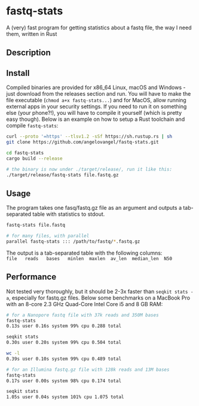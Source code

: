 # fastq-stats

A (very) fast program for getting statistics about a fastq file, the way I need them, written in Rust

## Description


## Install

Compiled binaries are provided for x86_64 Linux, macOS and Windows - just download from the releases section and run. You will have to make the file executable (`chmod a+x fastq-stats...`) and for MacOS, allow running external apps in your security settings. If you need to run it on something else (your phone?!), you will have to compile it yourself (which is pretty easy though). Below is an example on how to setup a Rust toolchain and compile `fastq-stats`:

```bash
curl --proto '=https' --tlsv1.2 -sSf https://sh.rustup.rs | sh
git clone https://github.com/angelovangel/fastq-stats.git

cd fastq-stats
cargo build --release

# the binary is now under ./target/release/, run it like this:
./target/release/fastq-stats file.fastq.gz

```

## Usage

The program takes one fasq/fastq.gz file as an argument and outputs a tab-separated table with statistics to stdout.

```bash
fastq-stats file.fastq

# for many files, with parallel
parallel fastq-stats ::: /path/to/fastq/*.fastq.gz
```

The output is a tab-separated table with the following columns:   
`file   reads   bases   minlen  maxlen  av_len  median_len  N50`

## Performance

Not tested very thoroughly, but it should be 2-3x faster than `seqkit stats -a`, especially for fastq.gz files. Below some benchmarks on a MacBook Pro with an 8-core 2.3 GHz Quad-Core Intel Core i5 and 8 GB RAM:

```bash
# for a Nanopore fastq file with 37k reads and 350M bases
fastq-stats
0.13s user 0.16s system 99% cpu 0.288 total

seqkit stats
0.30s user 0.20s system 99% cpu 0.504 total

wc -l
0.39s user 0.10s system 99% cpu 0.489 total

# for an Illumina fastq.gz file with 128k reads and 13M bases
fastq-stats
0.17s user 0.00s system 98% cpu 0.174 total

seqkit stats
1.05s user 0.04s system 101% cpu 1.075 total
```
